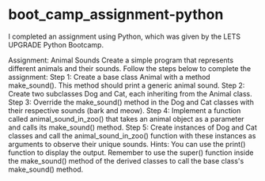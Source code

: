 # boot_camp_assignment-python
I completed an assignment using Python, which was given by the LETS UPGRADE Python Bootcamp.

Assignment: Animal Sounds
Create a simple program that represents different animals and their sounds. Follow the steps below to complete the assignment:
Step 1: Create a base class Animal with a method make_sound(). This method should print a generic animal sound.
Step 2: Create two subclasses Dog and Cat, each inheriting from the Animal class.
Step 3: Override the make_sound() method in the Dog and Cat classes with their respective sounds (bark and meow).
Step 4: Implement a function called animal_sound_in_zoo() that takes an animal object as a parameter and calls its make_sound() method.
Step 5: Create instances of Dog and Cat classes and call the animal_sound_in_zoo() function with these instances as arguments to observe their unique sounds.    Hints:
You can use the print() function to display the output.
Remember to use the super() function inside the make_sound() method of the derived classes to call the base class's make_sound() method.

